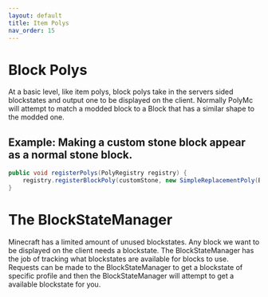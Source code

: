 ```yaml
---
layout: default
title: Item Polys
nav_order: 15
---
```


# Block Polys
At a basic level, like item polys, block polys take in the servers sided blockstates and output one to be displayed on the client.
Normally PolyMc will attempt to match a modded block to a Block that has a similar shape to the modded one.


## Example: Making a custom stone block appear as a normal stone block.
```java
public void registerPolys(PolyRegistry registry) {
    registry.registerBlockPoly(customStone, new SimpleReplacementPoly(Blocks.STONE.getDefaultState()))
}
```

# The BlockStateManager
Minecraft has a limited amount of unused blockstates.
Any block we want to be displayed on the client needs a blockstate.
The BlockStateManager has the job of tracking what blockstates are available for blocks to use.
Requests can be made to the BlockStateManager to get a blockstate of specific profile and then the BlockStateManager will attempt to get a available blockstate for you.